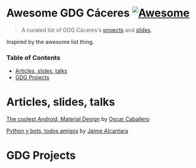 # Awesome GDG Cáceres  [![Awesome](https://cdn.rawgit.com/sindresorhus/awesome/d7305f38d29fed78fa85652e3a63e154dd8e8829/media/badge.svg)](https://github.com/sindresorhus/awesome)

> A curated list of GDG Cáceres's [projects](#articles-slides-talks) and [slides](#gdg-projects).

Inspired by the awesome list thing.

### Table of Contents
- [Articles, slides, talks](#articles-slides-talks)
- [GDG Projects](#gdg-projects)

# Articles, slides, talks

[The coolest Android, Material Design](https://goo.gl/vzLvIv) by [Oscar Caballero](https://github.com/oscarcpozas)

[Python y bots, todos amigos](https://goo.gl/mwe6QN) by [Jaime Alcantara](https://github.com/Jaime97)

# GDG Projects
